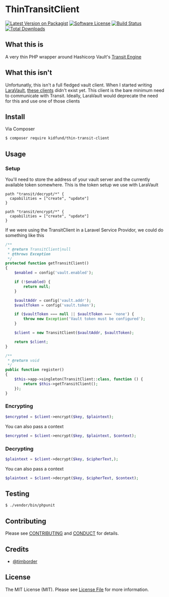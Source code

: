 # ThinTransitClient

[![Latest Version on Packagist][ico-version]][link-packagist]
[![Software License][ico-license]](LICENSE.md)
[![Build Status][ico-travis]][link-travis]
[![Total Downloads][ico-downloads]][link-packagist]

## What this is

A very thin PHP wrapper around Hashicorp Vault's [Transit Engine](https://www.vaultproject.io/docs/secrets/transit/index.html)

## What this isn't

Unfortunatly, this isn't a full fledged vault client. When I started writing [LaraVault](https://github.com/Kidfund/LaraVault), [these clients](https://www.vaultproject.io/api/libraries.html#php) didn't exist yet. This client is the bare minimum need to communicate with Transit. Ideally, LaraVault would deprecate the need for this and use one of those clients

## Install

Via Composer

``` bash
$ composer require kidfund/thin-transit-client
```

## Usage

### Setup 

You'll need to store the address of your vault server and the currently available token somewhere. This is the token setup we use with LaraVault

```hcl
path "transit/decrypt/*" {
  capabilities = ["create", "update"]
}

path "transit/encrypt/*" {
  capabilities = ["create", "update"]
}
```

If we were using the TransitClient in a Laravel Service Providor, we could do something like this

```php
/**
 * @return TransitClient|null
 * @throws Exception
 */
protected function getTransitClient()
{
    $enabled = config('vault.enabled');

    if (!$enabled) {
        return null;
    }

    $vaultAddr = config('vault.addr');
    $vaultToken = config('vault.token');

    if ($vaultToken === null || $vaultToken === 'none') {
        throw new Exception('Vault token must be configured');
    }

    $client = new TransitClient($vaultAddr, $vaultToken);

    return $client;
}

/**
 * @return void
 */
public function register()
{
    $this->app->singleton(TransitClient::class, function () {
        return $this->getTransitClient();
    });
}
```

### Encrypting

```php
$encrypted = $client->encrypt($key, $plaintext);
```

You can also pass a context

```php
$encrypted = $client->encrypt($key, $plaintext, $context);
```

### Decrypting

```php
$plaintext = $client->decrypt($key, $cipherText,);
```

You can also pass a context

```php
$plaintext = $client->decrypt($key, $cipherText, $context);
```


## Testing

``` bash
$ ./vendor/bin/phpunit
```

## Contributing

Please see [CONTRIBUTING](CONTRIBUTING.md) and [CONDUCT](CONDUCT.md) for details.

## Credits

- [@timborder][link-author]

## License

The MIT License (MIT). Please see [License File](LICENSE.md) for more information.

[ico-version]: https://img.shields.io/packagist/v/kidfund/thin-transit-client?style=flat-square
[ico-license]: https://img.shields.io/badge/license-MIT-brightgreen.svg?style=flat-square
[ico-travis]: https://img.shields.io/travis/kidfund/thin-transit-client/master.svg?style=flat-square
[ico-downloads]: https://img.shields.io/packagist/dt/kidfund/thin-transit-client?style=flat-square

[link-packagist]: https://packagist.org/packages/kidfund/thin-transit-client
[link-travis]: https://travis-ci.org/kidfund/thin-transit-client
[link-author]: https://github.com/timbroder
